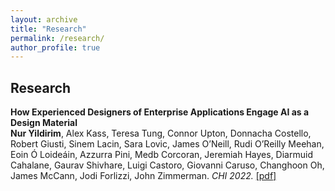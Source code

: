 ```yaml
---
layout: archive
title: "Research"
permalink: /research/
author_profile: true
---
```


## Research

**How Experienced Designers of Enterprise Applications Engage AI as a Design Material**  
**Nur Yildirim**, Alex Kass, Teresa Tung, Connor Upton, Donnacha Costello, Robert Giusti, Sinem Lacin, Sara Lovic, James O’Neill, Rudi O’Reilly Meehan, Eoin Ó Loideáin, Azzurra Pini, Medb Corcoran, Jeremiah Hayes, Diarmuid Cahalane, Gaurav Shivhare, Luigi Castoro, Giovanni Caruso, Changhoon Oh, James McCann, Jodi Forlizzi, John Zimmerman.
*CHI 2022.* [[pdf]](https://dl.acm.org/doi/pdf/10.1145/3491102.3517491)
